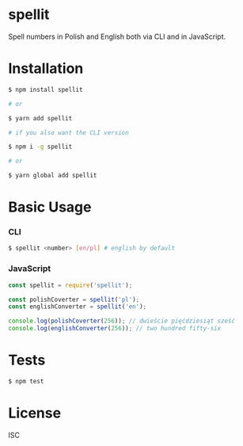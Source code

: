 # spellit

Spell numbers in Polish and English both via CLI and in JavaScript.

# Installation

```bash
$ npm install spellit

# or

$ yarn add spellit

# if you also want the CLI version

$ npm i -g spellit

# or

$ yarn global add spellit
```

# Basic Usage

### CLI

```bash
$ spellit <number> [en/pl] # english by default
```

### JavaScript

```js
const spellit = require('spellit');

const polishCoverter = spellit('pl');
const englishConverter = spellit('en');

console.log(polishCoverter(256)); // dwieście pięćdziesiąt sześć
console.log(englishConverter(256)); // two hundred fifty-six
```

# Tests

```bash
$ npm test
```

# License

ISC
